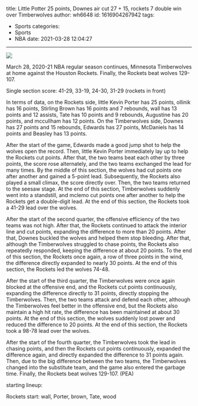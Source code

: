 title: Little Potter 25 points, Downes air cut 27 + 15, rockets 7 double win over Timberwolves
author: wh6648
id: 1616904267942
tags: 
- Sports
categories: 
- Sports
- NBA
date: 2021-03-28 12:04:27
---
![](https://p9.itc.cn/images01/20210328/ffab3c388e7448d68995b0a7e2a00313.jpeg)


March 28, 2020-21 NBA regular season continues, Minnesota Timberwolves at home against the Houston Rockets. Finally, the Rockets beat wolves 129-107.

Single section score: 41-29, 33-19, 24-30, 31-29 (rockets in front)

In terms of data, on the Rockets side, little Kevin Porter has 25 points, ollinik has 16 points, Stirling Brown has 16 points and 7 rebounds, wall has 13 points and 12 assists, Tate has 10 points and 9 rebounds, Augustine has 20 points, and mccullham has 12 points. On the Timberwolves side, Downes has 27 points and 15 rebounds, Edwards has 27 points, McDaniels has 14 points and Beasley has 13 points.

After the start of the game, Edwards made a good jump shot to help the wolves open the record. Then, little Kevin Porter immediately lay up to help the Rockets cut points. After that, the two teams beat each other by three points, the score rose alternately, and the two teams exchanged the lead for many times. By the middle of this section, the wolves had cut points one after another and gained a 5-point lead. Subsequently, the Rockets also played a small climax, the score directly over. Then, the two teams returned to the seesaw stage. At the end of this section, Timberwolves suddenly went into a standstill, and mclemo cut points one after another to help the Rockets get a double-digit lead. At the end of this section, the Rockets took a 41-29 lead over the wolves.

After the start of the second quarter, the offensive efficiency of the two teams was not high. After that, the Rockets continued to attack the interior line and cut points, expanding the difference to more than 20 points. After that, Downes buckled the wolves and helped them stop bleeding. After that, although the Timberwolves struggled to chase points, the Rockets also repeatedly responded, keeping the difference at about 20 points. To the end of this section, the Rockets once again, a row of three points in the wind, the difference directly expanded to nearly 30 points. At the end of this section, the Rockets led the wolves 74-48.

After the start of the third quarter, the Timberwolves were once again blocked at the offensive end, and the Rockets cut points continuously, expanding the difference directly to 31 points, directly stopping the Timberwolves. Then, the two teams attack and defend each other, although the Timberwolves feel better in the offensive end, but the Rockets also maintain a high hit rate, the difference has been maintained at about 30 points. At the end of this section, the wolves suddenly lost power and reduced the difference to 20 points. At the end of this section, the Rockets took a 98-78 lead over the wolves.

After the start of the fourth quarter, the Timberwolves took the lead in chasing points, and then the Rockets cut points continuously, expanded the difference again, and directly expanded the difference to 31 points again. Then, due to the big difference between the two teams, the Timberwolves changed into the substitute team, and the game also entered the garbage time. Finally, the Rockets beat wolves 129-107. (PEA)

starting lineup:

Rockets start: wall, Porter, brown, Tate, wood

